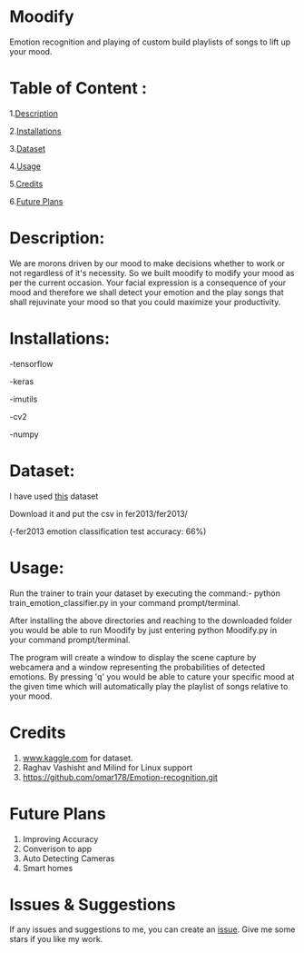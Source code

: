# Moodify
Emotion recognition and playing of custom build playlists of songs to lift up your mood.
# Table of Content :
1.[Description](#p1)

2.[Installations](#p2)

3.[Dataset](#p3)

4.[Usage](#p4)

5.[Credits](#p5)

6.[Future Plans](#p6)

<a id="p1"></a> 
# Description:

We are morons driven by our mood to make decisions whether to work or not regardless of it's necessity. So we built moodify to modify your mood as per the current occasion. Your facial expression is a consequence of your mood and therefore we shall detect your emotion and the play songs that shall rejuvinate your mood so that you could maximize your productivity.

<a id="p2"></a> 
# Installations:
-tensorflow

-keras

-imutils

-cv2

-numpy

<a id="p4"></a> 
# Dataset:
I have used [this](https://www.kaggle.com/c/3364/download-all) dataset

Download it and put the csv in fer2013/fer2013/

(-fer2013 emotion classification test accuracy: 66%)

<a id="p3"></a> 
# Usage:
Run the trainer to train your dataset by executing the command:- 
python train_emotion_classifier.py
in your command prompt/terminal.

After installing the above directories and reaching to the downloaded folder you would be able to run Moodify by just entering 
python Moodify.py
in your command prompt/terminal.

The program will create a window to display the scene capture by webcamera and a window representing the probabilities of 
detected emotions. By pressing 'q' you would be able to cature your specific mood at the given time which will automatically play
the playlist of songs relative to your mood.

# Credits
1) www.kaggle.com for dataset.
2) Raghav Vashisht and Milind for Linux support
3) https://github.com/omar178/Emotion-recognition.git

# Future Plans
1) Improving Accuracy
2) Converison to app
3) Auto Detecting Cameras
4) Smart homes

# Issues & Suggestions
If any issues and suggestions to me, you can create an [issue](https://github.com/Sahajpal/Moodify/issues).
Give me some stars if you like my work.
